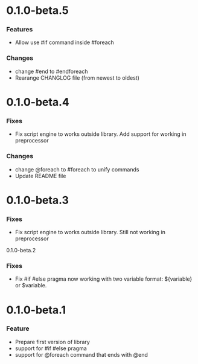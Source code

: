# 0.1.0-beta.5

### Features
* Allow use #if command inside #foreach

### Changes
* change #end to #endforeach
* Rearange CHANGLOG file (from newest to oldest)

# 0.1.0-beta.4

### Fixes
* Fix script engine to works outside library. Add support for working in preprocessor

### Changes
* change @foreach to #foreach to unify commands
* Update README file

# 0.1.0-beta.3

### Fixes
* Fix script engine to works outside library. Still not working in preprocessor

0.1.0-beta.2

### Fixes
* Fix #if #else pragma now working with two variable format: ${variable} or $variable.

# 0.1.0-beta.1

### Feature
* Prepare first version of library
* support for #if #else pragma
* support for @foreach command that ends with @end
